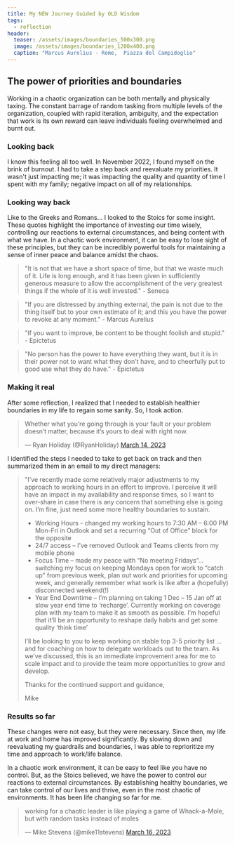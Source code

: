 ```yaml
---
title: My NEW Journey Guided by OLD Wisdom
tags: 
  - reflection
header:
  teaser: /assets/images/boundaries_500x300.png
  image: /assets/images/boundaries_1200x400.png
  caption: "Marcus Aurelius - Rome,  Piazza del Campidoglio"
---
```

## The power of priorities and boundaries
Working in a chaotic organization can be both mentally and physically taxing. The constant barrage of random tasking from multiple levels of the organization, coupled with rapid iteration, ambiguity, and the expectation that work is its own reward can leave individuals feeling overwhelmed and burnt out.

### Looking back
I know this feeling all too well. In November 2022, I found myself on the brink of burnout. I had to take a step back and reevaluate my priorities. It wasn't just impacting me; it was impacting the quality and quantity of time I spent with my family; negative impact on all of my relationships. 

### Looking way back
Like to the Greeks and Romans... I looked to the Stoics for some insight. These quotes highlight the importance of investing our time wisely, controlling our reactions to external circumstances, and being content with what we have. In a chaotic work environment, it can be easy to lose sight of these principles, but they can be incredibly powerful tools for maintaining a sense of inner peace and balance amidst the chaos.

>"It is not that we have a short space of time, but that we waste much of it. Life is long enough, and it has been given in sufficiently generous measure to allow the accomplishment of the very greatest things if the whole of it is well invested." - Seneca

>"If you are distressed by anything external, the pain is not due to the thing itself but to your own estimate of it; and this you have the power to revoke at any moment." - Marcus Aurelius

>"If you want to improve, be content to be thought foolish and stupid." - Epictetus

>"No person has the power to have everything they want, but it is in their power not to want what they don't have, and to cheerfully put to good use what they do have." - Epictetus

### Making it real
After some reflection, I realized that I needed to establish healthier boundaries in my life to regain some sanity. So, I took action. 

<blockquote class="twitter-tweet"><p lang="en" dir="ltr">Whether what you’re going through is your fault or your problem doesn’t matter, because it’s yours to deal with right now.</p>&mdash; Ryan Holiday (@RyanHoliday) <a href="https://twitter.com/RyanHoliday/status/1635672172034424838?ref_src=twsrc%5Etfw">March 14, 2023</a></blockquote> <script async src="https://platform.twitter.com/widgets.js" charset="utf-8"></script>

I identified the steps I needed to take to get back on track and then summarized them in an email to my direct managers:

>"I’ve recently made some relatively major adjustments to my approach to working hours in an effort to improve. I perceive it will have an impact in my availability and response times, so I want to over-share in case there is any concern that something else is going on. I’m fine, just need some more healthy boundaries to sustain.
>
>- Working Hours - changed my working hours to 7:30 AM – 6:00 PM Mon-Fri in Outlook and set a recurring “Out of Office” block for the opposite
>- 24/7 access – I’ve removed Outlook and Teams clients from my mobile phone
>- Focus Time – made my peace with “No meeting Fridays”… switching my focus on keeping Mondays open for work to “catch up” from previous week, plan out work and priorities for upcoming week, and generally remember what work is like after a (hopefully) disconnected weekend(!)
>- Year End Downtime – I’m planning on taking 1 Dec – 15 Jan off at slow year end time to ‘recharge’. Currently working on coverage plan with my team to make it as smooth as possible. I’m hopeful that it’ll be an opportunity to reshape daily habits and get some quality ‘think time’
>
>I’ll be looking to you to keep working on stable top 3-5 priority list ... and for coaching on how to delegate workloads out to the team. As we’ve discussed, this is an immediate improvement area for me to scale impact and to provide the team more opportunities to grow and develop.
>
>Thanks for the continued support and guidance,
> 
>Mike

### Results so far
These changes were not easy, but they were necessary. Since then, my life at work and home has improved significantly. By slowing down and reevaluating my guardrails and boundaries, I was able to reprioritize my time and approach to work/life balance.

In a chaotic work environment, it can be easy to feel like you have no control. But, as the Stoics believed, we have the power to control our reactions to external circumstances. By establishing healthy boundaries, we can take control of our lives and thrive, even in the most chaotic of environments. It has been life changing so far for me.

<blockquote class="twitter-tweet"><p lang="en" dir="ltr">working for a chaotic leader is like playing a game of Whack-a-Mole, but with random tasks instead of moles</p>&mdash; Mike Stevens (@mike11stevens) <a href="https://twitter.com/mike11stevens/status/1636510496210681858?ref_src=twsrc%5Etfw">March 16, 2023</a></blockquote> <script async src="https://platform.twitter.com/widgets.js" charset="utf-8"></script>

